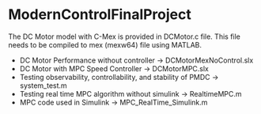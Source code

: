 # ModernControlFinalProject

The DC Motor model with C-Mex is provided in DCMotor.c file. This file needs to be compiled to mex (mexw64) file using MATLAB. 

- DC Motor Performance without controller -> DCMotorMexNoControl.slx
- DC Motor with MPC Speed Controller -> DCMotorMPC.slx
- Testing observability, controllability, and stability of PMDC -> system_test.m
- Testing real time MPC algorithm without simulink -> RealtimeMPC.m
- MPC code used in Simulink -> MPC_RealTime_Simulink.m
